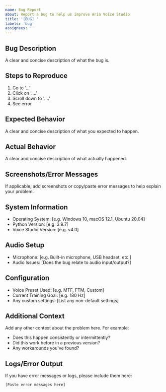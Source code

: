 ```yaml
---
name: Bug Report
about: Report a bug to help us improve Aria Voice Studio
title: '[BUG] '
labels: 'bug'
assignees: ''
---
```


## Bug Description
A clear and concise description of what the bug is.

## Steps to Reproduce
1. Go to '...'
2. Click on '....'
3. Scroll down to '....'
4. See error

## Expected Behavior
A clear and concise description of what you expected to happen.

## Actual Behavior
A clear and concise description of what actually happened.

## Screenshots/Error Messages
If applicable, add screenshots or copy/paste error messages to help explain your problem.

## System Information
- Operating System: [e.g. Windows 10, macOS 12.1, Ubuntu 20.04]
- Python Version: [e.g. 3.9.7]
- Voice Studio Version: [e.g. v4.0]

## Audio Setup
- Microphone: [e.g. Built-in microphone, USB headset, etc.]
- Audio Issues: [Does the bug relate to audio input/output?]

## Configuration
- Voice Preset Used: [e.g. MTF, FTM, Custom]
- Current Training Goal: [e.g. 180 Hz]
- Any custom settings: [List any non-default settings]

## Additional Context
Add any other context about the problem here. For example:
- Does this happen consistently or intermittently?
- Did this work before in a previous version?
- Any workarounds you've found?

## Logs/Error Output
If you have error messages or logs, please include them here:
```
[Paste error messages here]
```